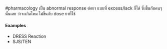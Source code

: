 #pharmacology 
เป็น abnormal response ต่อยา แบบที่ excess/lack ก็ได้ ซึ่งขึ้นกับคนๆนั้นเลย ว่าจะเกิดไหม ไม่ขึ้นกับ dose ยาที่ใช้

 #### Examples
- DRESS Reaction
- SJS/TEN

